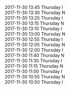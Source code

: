 2017-11-30 13:45 Thursday  I  
2017-11-30 13:30 Thursday  N  
2017-11-30 13:25 Thursday  I  
2017-11-30 13:15 Thursday  N  
2017-11-30 13:10 Thursday  I  
2017-11-30 13:00 Thursday  N  
2017-11-30 12:55 Thursday  I  
2017-11-30 12:05 Thursday  N  
2017-11-30 12:00 Thursday  I  
2017-11-30 11:40 Thursday  N  
2017-11-30 11:30 Thursday  I  
2017-11-30 11:15 Thursday  N  
2017-11-30 11:00 Thursday  I  
2017-11-30 10:55 Thursday  N  
2017-11-30 10:50 Thursday  I  

